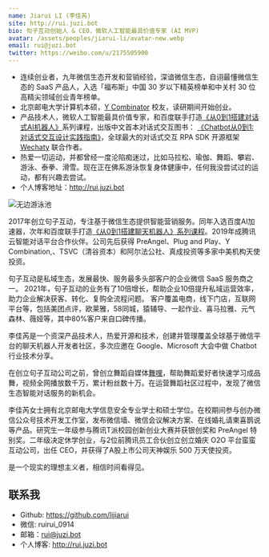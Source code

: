 ```yaml
---
name: Jiarui LI (李佳芮)
site: http://rui.juzi.bot
bio: 句子互动创始人 & CEO，微软人工智能最具价值专家 (AI MVP)
avatar: /assets/peoples/jiarui-li/avatar-new.webp
email: rui@juzi.bot
twitter: https://weibo.com/u/2175505900
---
```


- 连续创业者，九年微信生态开发和营销经验，深谙微信生态，自诩最懂微信生态的 SaaS 产品人，入选「福布斯」中国 30 岁以下精英榜单和中关村 30 位高精尖领域创业青年榜单。
- 北京邮电大学计算机本硕，[Y Combinator](https://www.ycombinator.com/companies/juzibot) 校友，读研期间开始创业。
- 产品技术人，微软人工智能最具价值专家，和百度联手打造[《从0到1搭建对话式AI机器人》](https://ai.baidu.com/unit/home#/train)系列课程，出版中文首本对话式交互图书： [《Chatbot从0到1:对话式交互设计实践指南》](https://item.jd.com/12630213.html)，全球最大的对话式交互 RPA SDK 开源框架 [Wechaty](http://github.com/wechaty/wechaty) 联合作者。
- 热爱一切运动，并都曾经一度沦陷痴迷过，比如马拉松、瑜伽、舞蹈、攀岩、游泳、泰拳、滑雪。现在正在佛系游泳恢复身体健康中，任何我没尝试过的运动，都有兴趣去尝试。
- 个人博客地址：<http://rui.juzi.bot>

![无边游泳池](/assets/peoples/jiarui-li/sky.jpg)

2017年创立句子互动，专注基于微信生态提供智能营销服务。同年入选百度AI加速器，次年和百度联手打造[《从0到1搭建聊天机器人》系列课程](https://ai.baidu.com/support/video)。2019年成腾讯云智能对话平台合作伙伴。公司先后获得 PreAngel、Plug and Play、Y Combination,、TSVC（清谷资本）和阿尔法公社、真成投资等多家中美机构天使投资。

句子互动是私域生态，发展最快、服务最多头部客户的企业微信 SaaS 服务商之一。
2021年，句子互动的业务有了10倍增长，帮助企业10倍提升私域运营效率，助力企业解决获客、转化、复购全流程问题。
客户覆盖电商，线下门店，互联网平台等，包括美团点评，欧莱雅，58同城，猿辅导、一起作业、喜马拉雅、元气森林、薇娅等，其中80%客户来自口碑传播。

李佳芮是一个资深产品技术人，热爱开源和技术，创建并管理覆盖全球基于微信平台的聊天机器人开发者社区，多次应邀在 Google、Microsoft 大会中做 Chatbot 行业技术分享。

在创立句子互动公司之前，曾创立舞蹈自媒体[舞哩](http://pre-angel.com/2016/04/10/lijiarui-why-wuli-dream/)，帮助舞蹈爱好者快速学习成品舞，视频全网播放数千万，累计粉丝数十万。在运营舞蹈社区过程中，发现了微信生态智能对话服务的新机会。

李佳芮女士拥有北京邮电大学信息安全专业学士和硕士学位。在校期间参与创办微信公众号技术开发工作室，发布微信墙、微信会议解决方案、在线婚礼请柬喜鹊说等产品。研究生一年级参与腾讯T派校园创新创业大赛并获银创奖和 PreAngel 特别奖。二年级决定休学创业，与2位前腾讯员工合伙创立创立婚庆 O2O 平台蛮蛮互动公司，出任 CEO，并获得了A股上市公司天神娱乐 500 万天使投资。

是一个现实的理想主义者，相信时间看得见。

## 联系我

- Github: <https://github.com/lijiarui>
- 微信: ruirui_0914
- 邮箱：rui@juzi.bot
- 个人博客: <http://rui.juzi.bot>
